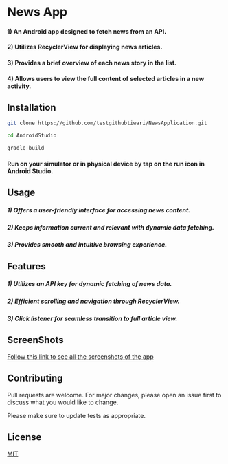 # News App
#### 1) An Android app designed to fetch news from an API.
#### 2) Utilizes RecyclerView for displaying news articles.
#### 3) Provides a brief overview of each news story in the list.
#### 4) Allows users to view the full content of selected articles in a new activity.

## Installation

```bash
git clone https://github.com/testgithubtiwari/NewsApplication.git
```

```bash
cd AndroidStudio
```

```bash
gradle build
```
####  Run on your simulator or in physical device by tap on the run icon in Android Studio.

## Usage

##### 1) Offers a user-friendly interface for accessing news content.
##### 2) Keeps information current and relevant with dynamic data fetching.
##### 3) Provides smooth and intuitive browsing experience.


## Features

##### 1) Utilizes an API key for dynamic fetching of news data.
##### 2) Efficient scrolling and navigation through RecyclerView.
##### 3) Click listener for seamless transition to full article view.

## ScreenShots
[Follow this link to see all the screenshots of the app](https://drive.google.com/drive/folders/1pfklRtzF5QQbPM9Zm26LM0PwLkwjfvtc?usp=sharing)

## Contributing

Pull requests are welcome. For major changes, please open an issue first
to discuss what you would like to change.

Please make sure to update tests as appropriate.

## License

[MIT](https://choosealicense.com/licenses/mit/)